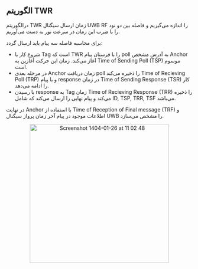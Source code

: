 ## الگوریتم TWR

درالگوریتم TWR زمان ارسال سیگنال UWB RF را اندازه می‌گیریم و فاصله بین دو نود را با ضرب این زمان در سرعت نور به دست می‌آوریم.

برای محاسبه فاصله سه پیام باید ارسال گردد:
- شروع کار با Tag است که TWR را با فرستان پیام poll به آدرس مشخص Anchor آغاز می‌کند. زمان این حرکت آغازین به Time of Sending Poll (TSP) موسوم است.
- در مرحله بعدی Anchor زمان دریافت poll را ذخیره می‌کند Time of Recieving Poll (TRP) و با پیام response در زمان Time of Sending Response (TSR) کار را ادامه می‌دهد.
- با رسیدن response به Tag زمان Time of Recieving Response (TRR) را ذخیره می‌کند و پیام نهایی را ارسال می‌کند که شامل ID, TSP, TRR, TSF می‌باشد.

در نهایت Anchor با استفاده از Time of Reception of Final message (TRF) و اطلاعات موجود در پیام آخر زمان پرواز سیگنال UWB را مشخص می‌سازد.
<p align="center">
<img width="376" alt="Screenshot 1404-01-26 at 11 02 48" src="https://github.com/user-attachments/assets/d40b997c-cd7f-46e5-9f87-937eb9b900b4" />
</p>
